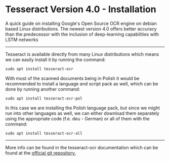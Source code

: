 Tesseract Version 4.0 - Installation
======
A quick guide on installing Google's Open Source OCR engine on debian based Linux distributions. 
The newest version 4.0 offers better accuracy than the predecessor with the inclusion of deep-learning capabilities with LSTM networks 
***

Tesseract is available directly from many Linux distributions which means we can easily install it by running the command: 

```
sudo apt install tesseract-ocr
```
With most of the scanned documents being in Polish it would be recommended to install a language and script pack as well, which can be done by running another command:
```
sudo apt install tesseract-ocr-pol
```
In this case we are installing the Polish language pack, but since we might run into other languages as well, we can either download them separately using the appropriate code (f.e. deu - German) or all of them with the command:
```
sudo apt install tesseract-ocr-all
``` 
***
More info can be found in the tesseract-ocr documentation which can be found at the [official git repository.](https://github.com/tesseract-ocr/tesseract)


